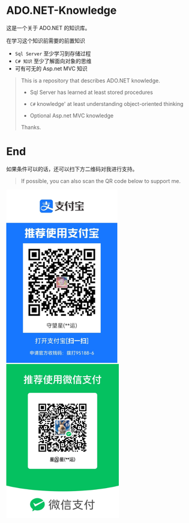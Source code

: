 # ADO.NET-Knowledge
这是一个关于 ADO.NET 的知识库。

在学习这个知识前需要的前置知识

+ `Sql Server` 至少学习到存储过程
+ `C# 知识` 至少了解面向对象的思维
+ 可有可无的 Asp.net MVC 知识

> This is a repository that describes ADO.NET knowledge.
>
> + Sql Server has learned at least stored procedures
>
> + `C#` knowledge' at least understanding object-oriented thinking
>
> + Optional Asp.net MVC knowledge
>
> Thanks.



# End

如果条件可以的话，还可以扫下方二维码对我进行支持。

> If possible, you can also scan the QR code below to support me.

<img src="./Images/zhifubao.jpg" alt="支付宝" style="zoom:45%;" /> <img src="./Images/wechat.jpg" alt="微信" style="zoom:40%;" /> 
